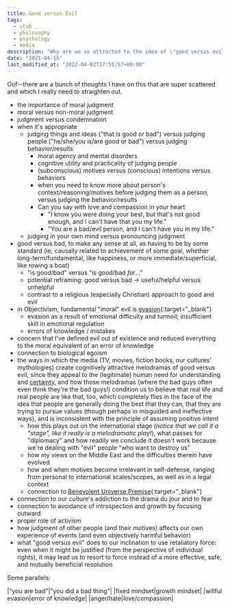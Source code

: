 ```yaml
---
title: Good versus Evil
tags:
  - stub
  - philosophy
  - psychology
  - media
description: "Why are we so attracted to the idea of \"good versus evil\"? How is it helpful, and where do we need to be more careful?"
date: "2021-04-15"
last_modified_at: "2022-04-02T17:51:57+00:00"
---
```


Oof--there are a bunch of thoughts I have on this that are super scattered and which I really need to straighten out.

* the importance of moral judgment
* moral versus non-moral judgment
* judgment versus condemnation
* when it's appropriate
  * judging things and ideas ("that is good or bad") versus judging people ("he/she/you is/are good or bad") versus judging behavior/results
    * moral agency and mental disorders
    * cognitive utility and practicality of judging people
    * (subconscious) motives versus (conscious) intentions versus behaviors
    * when you need to know more about person's context/reasoning/motives before judging them as a person, versus judging the behavior/results
    * Can you say with love and compassion in your heart
      * "I know you were doing your best, but that's not good enough, and I can't have that you my life."
      * "You are a bad/evil person, and I can't have you in my life."
  * judging in your own mind versus pronouncing judgment
* good versus bad, to make any sense at all, as having to be by some standard (ie, causally related to achievement of some goal, whether long-term/fundamental, like happiness, or more immediate/superficial, like rowing a boat)
  * "is good/bad" versus "is good/bad _for_..."
  * potential reframing: good versus bad &rarr; useful/helpful versus unhelpful
  * contrast to a religious (especially Christian) approach to good and evil
* in Objectivism, fundamental "moral" evil is [evasion](http://aynrandlexicon.com/lexicon/evasion.html){:target="&lowbar;blank"}
  * evasion as a result of emotional difficulty and turmoil; insufficient skill in emotional regulation
  * errors of knowledge / mistakes
* concern that I've defined evil out of existence and reduced everything to the moral equivalent of an error of knowledge
* connection to biological egoism
* the ways in which the media (TV, movies, fiction books, our cultures' mythologies) create cognitively attractive melodramas of good versus evil, since they appeal to the (legitimate) human need for understanding and [certainty](/objective-truth-comfort-with-uncertainty), and how those melodramas (where the bad guys often even think they're the bad guys!) condition us to believe that real life and real people are like that, too, which completely flies in the face of the idea that people are generally doing the best that they can, that they are trying to pursue values (though perhaps in misguided and ineffective ways), and is inconsistent with the principle of assuming positive intent
  * how this plays out on the international stage (_notice that we call it a "stage", like it really is a melodramatic play!_), what passes for "diplomacy" and how readily we conclude it doesn't work because we're dealing with "evil" people "who want to destroy us"
  * how my views on the Middle East and the difficulties therein have evolved
  * how and when motives become irrelevant in self-defense, ranging from personal to international scales/scopes, as well as in a legal context
  * connection to [Benevolent Universe Premise](http://aynrandlexicon.com/lexicon/benevolent_universe_premise.html){:target="&lowbar;blank"}
* connection to our culture's addiction to the drama du jour and to fear
* connection to avoidance of introspection and growth by focusing outward
* proper role of activism
* how judgment of other people (and their motives) affects our own experience of events (and even objectively harmful behavior)
* what "good versus evil" does to our inclination to use retaliatory force: even when it might be justified (from the perspective of individual rights), it may lead us to resort to force instead of a more effective, safe, and mutually beneficial resolution

Some parallels:

|"you are bad"|"you did a bad thing"|
|fixed mindset|growth mindset|
|willful evasion|error of knowledge|
|anger/hate|love/compassion|
